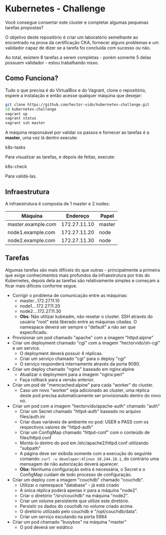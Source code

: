 # Kubernetes - Challenge

Você consegue consertar este cluster e completar algumas pequenas tarefas propostas?

O objetivo deste repositório é criar um laboratório semelhante ao encontrado na prova da certificação CKA, fornecer alguns problemas e um validador capaz de dizer se a tarefa foi concluída com sucesso ou não.

Ao total, existem 8 tarefas a serem completas - porém somente 5 delas possuem validador - estou trabalhando nisso.

## Como Funciona?

Tudo o que precisa é do VirtualBox e do Vagrant, clone o repositório, espere a instalação e então acesse qualquer máquina que desejar:

```bash
git clone https://github.com/hector-vido/kubernetes-challenge.git
cd kubernetes-challenge
vagrant up
vagrant status
vagrant ssh master
```

A máquina responsável por validar os passos e fornecer as tarefas é a **master**, uma vez lá dentro execute:

  k8s-tasks

Para visualizar as tarefas, e depois de feitas, execute:

  k8s-check

Para validá-las.

## Infraestrutura

A infraestrutura é composta de 1 master e 2 nodes:

| Máquina             | Endereço      | Papel         |
|---------------------|---------------|---------------|
| master.example.com  | 172.27.11.10  | master        |
| node1.example.com   | 172.27.11.20  | node          |
| node2.example.com   | 172.27.11.30  | node          |


## Tarefas

Algumas tarefas são mais difíceis do que outras - principalmente a primeira que exige conhecimentos mais profundos da infraestrutura por trás do Kubernetes, depois dela as tarefas são relativamente simples e começam a ficar mais difíceis conforme segue.

- Corrigir o problema de comunicação entre as máquinas:  
  - master...172.27.11.10  
  - node1....172.27.11.20  
  - node2....172.27.11.30  
  - **Obs**: Não utilizar kubeadm, não resetar o cluster. SSH através do usuário "root" está liberado entre as máquinas citadas. O namespace deverá ser sempre o "default" a não ser que especificado.
- Provisionar um pod chamado "apache" com a imagem "httpd:alpine"  
- Criar um deployment chamado "cgi" com a imagem "hectorvido/sh-cgi" e um service.  
  - O deployment deverá possuir 4 réplicas.  
  - Criar um serviço chamado "cgi" para o deploy "cgi"  
  - O serviço responderá internamente através da porta 9090.  
- Criar um deploy chamado "nginx" baseado em nginx:alpine  
  - Atualizar o deployment para a imagem "nginx:perl"  
  - Faça rollback para a versão anterior.  
- Criar um pod de "memcached:alpine" para cada "worker" do cluster.  
  - Caso um novo "worker" seja adicionado ao cluster, uma réplica deste pod precisa automaticamente ser provisionado dentro do novo nó.  
- Criar um pod com a imagem "hectorvido/apache-auth" chamado "auth"  
  - Criar um Secret chamado "httpd-auth" baseado no arquivo files/auth.ini  
  - Criar duas variáveis de ambiente no pod: USER e PASS com os respectivos valores de "httpd-auth"  
  - Criar um ConfigMap chamado "httpd-conf" com o conteúdo de files/httpd.conf  
  - Montá-lo dentro do pod em /etc/apache2/httpd.conf utilizando "subpath"  
  - A página deve ser exibida somente com a execução do seguinte comando: `curl -u developer:4linux 10.244.10.1`, do contrário uma mensagem de não autorização deverá aparecer.  
  - **Obs:** Nenhuma configuração extra é necessária, o Secret e o ConfigMap cuidam de todo processo de configuração.
- Criar um deploy com a imagem "couchdb" chamado "couchdb".  
  - Utilizar o namespace "database" - já está criado  
  - A única réplica poderá apenas ir para a máquina "node2".  
  - Criar o diretório "/srv/couchdb" na máquina "node2".  
  - Criar um volume persistente que utilize este diretório.  
  - Persistir os dados do couchdb no volume criado acima.  
  - O diretório utilizado pelo couchdb é "/opt/couchdb/data".  
  - Criar um serviço escutando na porta 5984  
- Criar um pod chamado "busybox" na máquina "master"  
  - O pod deverá ser estático  
